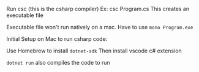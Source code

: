 Run csc (this is the csharp compiler)
Ex:  csc Program.cs
This creates an executable file

Executable file won't run natively on a mac.  Have to use `mono Program.exe`


Initial Setup on Mac to run csharp code:

Use Homebrew to install `dotnet-sdk`
Then install vscode c# extension

`dotnet run` also compiles the code to run